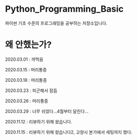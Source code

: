 # Python_Programming_Basic

파이썬 기초 수준의 프로그래밍을 공부하는 저장소입니다.

# 왜 안했는가?

2020.03.01 : 까먹음

2020.03.15 : 머리통증

2020.03.18 : 머리통증

2020.03.23 : 피곤해서 잠듬

2020.03.26 : 머리통증

2020.03.29 : 너무 쉬었다...4월부터 달린다...

2020.11.12 : 리뷰하기 위해 왔습니다.

2020.11.15 : 리뷰하기 위해 왔습니다2, 고양시 본가에서 세팅까지 했다.
